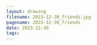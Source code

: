 ```yaml
---
layout: drawing
filename: 2023-12-30_friends.jpg
pagename: 2023-12-30_friends
date: 2023-12-30
tags:
---
```

